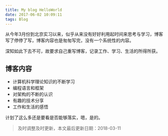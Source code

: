 ```yaml
---
title: My blog HelloWorld
date: 2017-06-02 10:09:11
tags: Blog
---
```


从今年3月份到北京实习以来，似乎从来没有好好利用起时间来思考与学习，博客写了停停了写，博客内容也是匆匆写完，没有一个系统性的内容。

<!-- more -->

深知如此下去不可，故要求自己重写博客，记录工作、学习、生活的所得所获。

## 博客内容

+ 计算机科学理论知识的不断学习
+ 编程语言和框架
+ 对架构的不断的认识
+ 有趣的技术分享
+ 工作和生活的感悟


计划了这么多还是要看是否能够落实，嗯，是的。

> 及时调整及时更新，本文最后更新日期：2018-03-11
